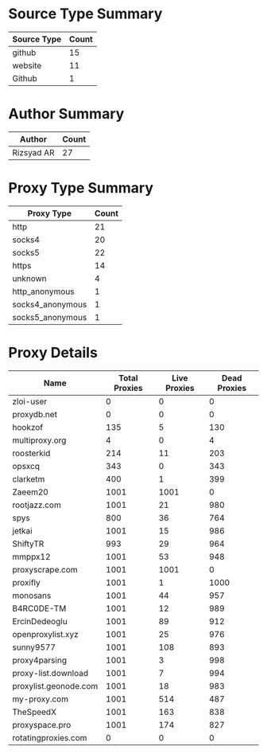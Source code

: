 # Source Type Summary

| Source Type | Count |
|-------------|-------|
| github | 15 |
| website | 11 |
| Github | 1 |


# Author Summary

| Author | Count |
|--------|-------|
| Rizsyad AR | 27 |


# Proxy Type Summary

| Proxy Type | Count |
|------------|-------|
| http | 21 |
| socks4 | 20 |
| socks5 | 22 |
| https | 14 |
| unknown | 4 |
| http_anonymous | 1 |
| socks4_anonymous | 1 |
| socks5_anonymous | 1 |


# Proxy Details

| Name | Total Proxies | Live Proxies | Dead Proxies |
|------|---------------|--------------|---------------|
| zloi-user | 0 | 0 | 0 |
| proxydb.net | 0 | 0 | 0 |
| hookzof | 135 | 5 | 130 |
| multiproxy.org | 4 | 0 | 4 |
| roosterkid | 214 | 11 | 203 |
| opsxcq | 343 | 0 | 343 |
| clarketm | 400 | 1 | 399 |
| Zaeem20 | 1001 | 1001 | 0 |
| rootjazz.com | 1001 | 21 | 980 |
| spys | 800 | 36 | 764 |
| jetkai | 1001 | 15 | 986 |
| ShiftyTR | 993 | 29 | 964 |
| mmppx12 | 1001 | 53 | 948 |
| proxyscrape.com | 1001 | 1001 | 0 |
| proxifly | 1001 | 1 | 1000 |
| monosans | 1001 | 44 | 957 |
| B4RC0DE-TM | 1001 | 12 | 989 |
| ErcinDedeoglu | 1001 | 89 | 912 |
| openproxylist.xyz | 1001 | 25 | 976 |
| sunny9577 | 1001 | 108 | 893 |
| proxy4parsing | 1001 | 3 | 998 |
| proxy-list.download | 1001 | 7 | 994 |
| proxylist.geonode.com | 1001 | 18 | 983 |
| my-proxy.com | 1001 | 514 | 487 |
| TheSpeedX | 1001 | 163 | 838 |
| proxyspace.pro | 1001 | 174 | 827 |
| rotatingproxies.com | 0 | 0 | 0 |
